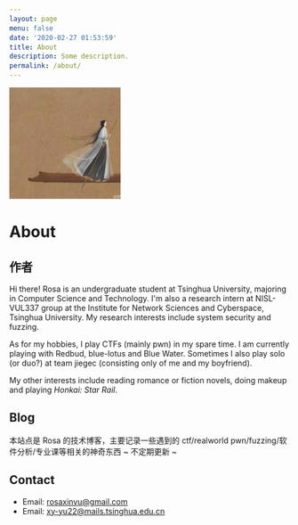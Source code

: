 ```yaml
---
layout: page
menu: false
date: '2020-02-27 01:53:59'
title: About
description: Some description.
permalink: /about/
---
```


<img class="img-rounded" src="/assets/img/uploads/profile.jpg" alt="Xinyu Yu" width="200">

# About
## 作者
Hi there! Rosa is an undergraduate student at Tsinghua University, majoring in Computer Science and Technology. I'm also a research intern at NISL-VUL337 group at the Institute for Network Sciences and Cyberspace, Tsinghua University. My research interests include system security and fuzzing.

As for my hobbies, I play CTFs (mainly pwn) in my spare time. I am currently playing with Redbud, blue-lotus and Blue Water. Sometimes I also play solo (or duo?) at team jiegec (consisting only of me and my boyfriend).

My other interests include reading romance or fiction novels, doing makeup and playing *Honkai: Star Rail*.

## Blog
本站点是 Rosa 的技术博客，主要记录一些遇到的 ctf/realworld pwn/fuzzing/软件分析/专业课等相关的神奇东西 ~ 不定期更新 ~  

## Contact
- Email: rosaxinyu@gmail.com
- Email: xy-yu22@mails.tsinghua.edu.cn
